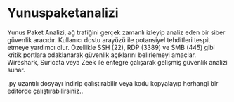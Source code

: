 # Yunuspaketanalizi
Yunus Paket Analizi, ağ trafiğini gerçek zamanlı izleyip analiz eden bir siber güvenlik aracıdır. Kullanıcı dostu arayüzü ile potansiyel tehditleri tespit etmeye yardımcı olur. Özellikle SSH (22), RDP (3389) ve SMB (445) gibi kritik portlara odaklanarak güvenlik açıklarını belirlemeyi amaçlar. Wireshark, Suricata veya Zeek ile entegre çalışarak gelişmiş güvenlik analizi sunar. 

.py uzantılı dosyayı indirip çalıştırabilir veya kodu kopyalayıp herhangi bir editörde çalıştırabilirsiniz..
